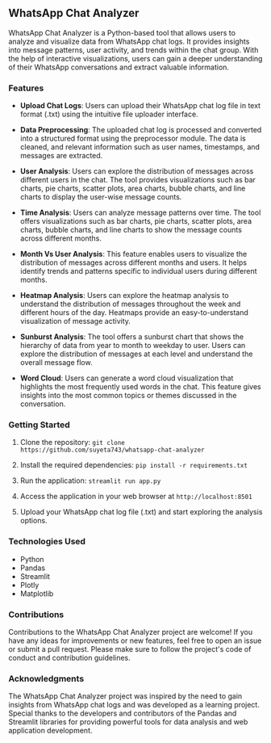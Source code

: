 ## WhatsApp Chat Analyzer

WhatsApp Chat Analyzer is a Python-based tool that allows users to analyze and visualize data from WhatsApp chat logs. It provides insights into message patterns, user activity, and trends within the chat group. With the help of interactive visualizations, users can gain a deeper understanding of their WhatsApp conversations and extract valuable information.

### Features

- **Upload Chat Logs**: Users can upload their WhatsApp chat log file in text format (.txt) using the intuitive file uploader interface.

- **Data Preprocessing**: The uploaded chat log is processed and converted into a structured format using the preprocessor module. The data is cleaned, and relevant information such as user names, timestamps, and messages are extracted.

- **User Analysis**: Users can explore the distribution of messages across different users in the chat. The tool provides visualizations such as bar charts, pie charts, scatter plots, area charts, bubble charts, and line charts to display the user-wise message counts.

- **Time Analysis**: Users can analyze message patterns over time. The tool offers visualizations such as bar charts, pie charts, scatter plots, area charts, bubble charts, and line charts to show the message counts across different months.

- **Month Vs User Analysis**: This feature enables users to visualize the distribution of messages across different months and users. It helps identify trends and patterns specific to individual users during different months.

- **Heatmap Analysis**: Users can explore the heatmap analysis to understand the distribution of messages throughout the week and different hours of the day. Heatmaps provide an easy-to-understand visualization of message activity.

- **Sunburst Analysis**: The tool offers a sunburst chart that shows the hierarchy of data from year to month to weekday to user. Users can explore the distribution of messages at each level and understand the overall message flow.

- **Word Cloud**: Users can generate a word cloud visualization that highlights the most frequently used words in the chat. This feature gives insights into the most common topics or themes discussed in the conversation.

### Getting Started

1. Clone the repository: `git clone https://github.com/suyeta743/whatsapp-chat-analyzer`

2. Install the required dependencies: `pip install -r requirements.txt`

3. Run the application: `streamlit run app.py`

4. Access the application in your web browser at `http://localhost:8501`

5. Upload your WhatsApp chat log file (.txt) and start exploring the analysis options.

### Technologies Used

- Python
- Pandas
- Streamlit
- Plotly
- Matplotlib

### Contributions

Contributions to the WhatsApp Chat Analyzer project are welcome! If you have any ideas for improvements or new features, feel free to open an issue or submit a pull request. Please make sure to follow the project's code of conduct and contribution guidelines.


### Acknowledgments

The WhatsApp Chat Analyzer project was inspired by the need to gain insights from WhatsApp chat logs and was developed as a learning project. Special thanks to the developers and contributors of the Pandas and Streamlit libraries for providing powerful tools for data analysis and web application development.

